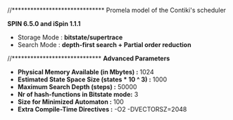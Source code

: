 //****************************** Promela model of the Contiki's scheduler

**SPIN 6.5.0  and iSpin 1.1.1**

+ Storage Mode : **bitstate/supertrace**
+ Search Mode  : **depth-first search + Partial order reduction**

//***************************** **Advanced Parameters**

+ **Physical Memory Available (in Mbytes) :** 1024
+ **Estimated State Space Size (states * 10 ^ 3) :** 1000
+ **Maximum Search Depth (steps) :** 50000
+ **Nr of hash-functions in Bitstate mode:** 3
+ **Size for Minimized Automaton :** 100
+ **Extra Compile-Time Directives :** -O2   -DVECTORSZ=2048 
